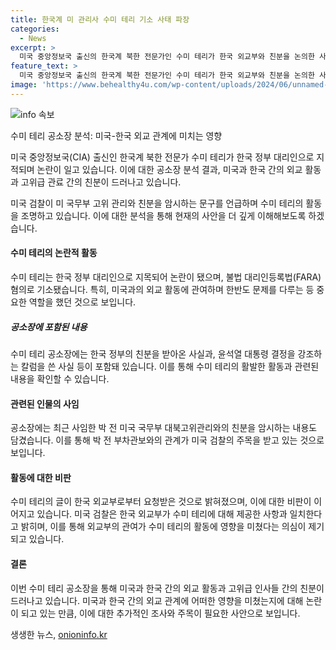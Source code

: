 ```yaml
---
title: 한국계 미 관리사 수미 테리 기소 사태 파장
categories:
  - News
excerpt: >
  미국 중앙정보국 출신의 한국계 북한 전문가인 수미 테리가 한국 외교부와 친분을 논의한 사실이 밝혀졌다. 또한, 최근 사임한 박 전 국무부 대북고위관리와의 관련성도 의심되고 있다. 수사 결과에 따르면, 테리는 한국 업무 담당 국무부 고위 관리와 밀접한 관계를 가졌다는 것으로 나타났다. 특히, 박 전 부차관보와의 이력이 겹치면서 그의 사임과 관련된 의심도 제기되고 있다. 이러한 사안은 외교부의 허술한 민낯을 드러내며 논란이 초래했다. 함께하여 특히, 테리의 활동에는 윤석열 정부에 대한 긍정적인 기고문을 쓰고 한국 외교부와의 관련도 기록돼 있어서 더욱 논란의 여지가 있었다.
feature_text: >
  미국 중앙정보국 출신의 한국계 북한 전문가인 수미 테리가 한국 외교부와 친분을 논의한 사실이 밝혀졌다. 또한, 최근 사임한 박 전 국무부 대북고위관리와의 관련성도 의심되고 있다. 수사 결과에 따르면, 테리는 한국 업무 담당 국무부 고위 관리와 밀접한 관계를 가졌다는 것으로 나타났다. 특히, 박 전 부차관보와의 이력이 겹치면서 그의 사임과 관련된 의심도 제기되고 있다. 이러한 사안은 외교부의 허술한 민낯을 드러내며 논란이 초래했다. 함께하여 특히, 테리의 활동에는 윤석열 정부에 대한 긍정적인 기고문을 쓰고 한국 외교부와의 관련도 기록돼 있어서 더욱 논란의 여지가 있었다.
image: 'https://www.behealthy4u.com/wp-content/uploads/2024/06/unnamed-file.png'
---
```


<p><img src="https://www.behealthy4u.com/wp-content/uploads/2024/06/unnamed-file.png" alt="info 속보" /></p>

<p>수미 테리 공소장 분석: 미국-한국 외교 관계에 미치는 영향</p>

<p>미국 중앙정보국(CIA) 출신인 한국계 북한 전문가 수미 테리가 한국 정부 대리인으로 지적되며 논란이 일고 있습니다. 이에 대한 공소장 분석 결과, 미국과 한국 간의 외교 활동과 고위급 관료 간의 친분이 드러나고 있습니다. </p>

<p>미국 검찰이 미 국무부 고위 관리와 친분을 암시하는 문구를 언급하며 수미 테리의 활동을 조명하고 있습니다. 이에 대한 분석을 통해 현재의 사안을 더 깊게 이해해보도록 하겠습니다. </p>

<h4>수미 테리의 논란적 활동</h4>

<p>수미 테리는 한국 정부 대리인으로 지목되어 논란이 됐으며, 불법 대리인등록법(FARA) 혐의로 기소됐습니다. 특히, 미국과의 외교 활동에 관여하며 한반도 문제를 다루는 등 중요한 역할을 했던 것으로 보입니다. </p>

<h5>공소장에 포함된 내용</h5>

<p>수미 테리 공소장에는 한국 정부의 친분을 받아온 사실과, 윤석열 대통령 결정을 강조하는 칼럼을 쓴 사실 등이 포함돼 있습니다. 이를 통해 수미 테리의 활발한 활동과 관련된 내용을 확인할 수 있습니다.</p>

<h4>관련된 인물의 사임</h4>

<p>공소장에는 최근 사임한 박 전 미국 국무부 대북고위관리와의 친분을 암시하는 내용도 담겼습니다. 이를 통해 박 전 부차관보와의 관계가 미국 검찰의 주목을 받고 있는 것으로 보입니다.</p>

<h4>활동에 대한 비판</h4>

<p>수미 테리의 글이 한국 외교부로부터 요청받은 것으로 밝혀졌으며, 이에 대한 비판이 이어지고 있습니다. 미국 검찰은 한국 외교부가 수미 테리에 대해 제공한 사항과 일치한다고 밝히며, 이를 통해 외교부의 관여가 수미 테리의 활동에 영향을 미쳤다는 의심이 제기되고 있습니다.</p>

<h4>결론</h4>

<p>이번 수미 테리 공소장을 통해 미국과 한국 간의 외교 활동과 고위급 인사들 간의 친분이 드러나고 있습니다. 미국과 한국 간의 외교 관계에 어떠한 영향을 미쳤는지에 대해 논란이 되고 있는 만큼, 이에 대한 추가적인 조사와 주목이 필요한 사안으로 보입니다.</p>
생생한 뉴스, <a href="https://onioninfo.kr" rel="dofollow">onioninfo.kr</a>


